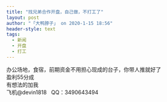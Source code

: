 ```yaml
---
title: "找兄弟合作开盘，自己做，不打工了"
layout: post
author: "「大鸭脖子」 on 2020-1-15 18:56"
header-style: text
tags:
  - 新闻
  - 开盘
  - 打工
---
```


<head></head>
<body>
  办公场地，食宿，前期资金不用担心现成的台子，你带人推就好了&nbsp;&nbsp;
 <br> 盈利55分成
 <br> 有想法的加我
 <br> 飞机@devin1818&nbsp; &nbsp;QQ：3490643494
 <br>
</body>


